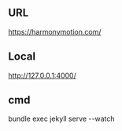 ## URL
https://harmonymotion.com/
## Local
http://127.0.0.1:4000/
## cmd 
bundle exec jekyll serve --watch